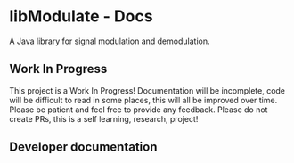 # libModulate - Docs
A Java library for signal modulation and demodulation.

## Work In Progress
This project is a Work In Progress! Documentation will be incomplete, code will
be difficult to read in some places, this will all be improved over time. Please
be patient and feel free to provide any feedback. Please do not create PRs, this
is a self learning, research, project!

## Developer documentation
<!-- Developer documentation for each package and class can be accesses [here](classes/libModulate/libModulate.md) -->